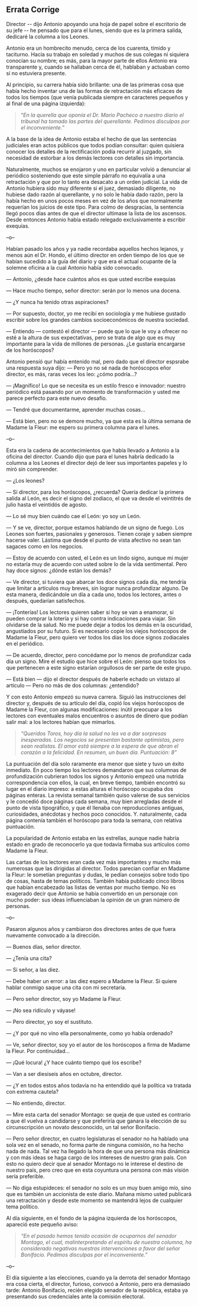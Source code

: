 ## Errata Corrige

Director -- dijo Antonio apoyando una hoja de papel sobre el escritorio de su jefe -- he pensado que para el lunes, siendo que es la primera salida, dedicaré la columna a los Leones.

Antonio era un hombrecito menudo, cerca de los cuarenta, tímido y taciturno. Hacía su trabajo en soledad y muchos de sus colegas ni siquiera conocían su nombre; es más, para la mayor parte de ellos Antonio era transparente y, cuando se hallaban cerca de él, hablaban y actuaban como si no estuviera presente.

Al principio, su carrera había sido brillante: una de las primeras cosa que había hecho inventar una de las formas de retractación más eficaces de todos los tiempos (que venía publicada siempre en caracteres pequeños y al final de una página izquierda):

>“*En la querella que oponía el Dr. Mario Pacheco a nuestro diario el tribunal ha tomado las partes del querellante. Pedimos disculpas por el inconveniente.*”

A la base de la idea de Antonio estaba el hecho de que las sentencias judiciales eran actos públicos que todos podían consultar: quien quisiera conocer los detalles de la rectificación podía recurrir al juzgado, sin necesidad de estorbar a los demás lectores con detalles sin importancia.

Naturalmente, muchos se enojaron y uno en particular volvió a denunciar al periódico sosteniendo que este simple párrafo no equivalía a una retractación y que por lo tanto era desacato a un orden judicial. La vida de Antonio hubiera sido muy diferente si el juez, demasiado diligente, no hubiese dado razón al querellante, y no solo le había dado razón, pero la había hecho en unos pocos meses en vez de los años que normalmente requerían los juicios de este tipo. Para colmo de desgracias, la sentencia llegó pocos días antes de que el director ultimase la lista de los ascensos. Desde entonces Antonio había estado relegado exclusivamente a escribir exequias. 

–o– 

Habían pasado los años y ya nadie recordaba aquellos hechos lejanos, y menos aún el Dr. Hondo, el último director en orden tiempo de los que se habían sucedido a la guía del diario y que era el actual ocupante de la solemne oficina a la cual Antonio había sido convocado. 

— Antonio, ¿desde hace cuántos años es que usted escribe exequias 

— Hace mucho tiempo, señor director: serán por lo menos una docena. 

— ¿Y nunca ha tenido otras aspiraciones? 

— Por supuesto, doctor, yo me recibí en sociología y me hubiese gustado escribir sobre los grandes cambios socioeconómicos de nuestra sociedad. 

— Entiendo — contestó el director — puede que lo que le voy a ofrecer no esté a la altura de sus expectativas, pero se trata de algo que es muy importante para la vida de millones de personas. ¿Le gustaría encargarse de los horóscopos? 

Antonio pensíó qur había entenido mal, pero dado que el director espsrabe una respuesta suya dijo: — Pero yo no sé nada de horóscopos eñor director, es más, raras veces los leo: ¿cómo podría…? 

— ¡Magnífico! Lo que se necesita es un estilo fresco e innovador: nuestro periódico está pasando por un momento de transformación y usted me parece perfecto para este nuevo desafío. 

— Tendré que documentarme, aprender muchas cosas… 

— Está bien, pero no se demore mucho, ya que esta es la última semana de Madame la Fleur: me espero su primera columna para el lunes. 

–o– 

Esta era la cadena de acontecimientos que había llevado a Antonio a la oficina del director. Cuando dijo que para el lunes habría dedicado la columna a los Leones el director dejó de leer sus importantes papeles y lo miró sin comprender. 

— ¿Los leones? 

— Sí director, para los horóscopos, ¿recuerda? Quería dedicar la primera salida al León, es decir el signo del zodiaco, el que va desde el veintitrés de julio hasta el veintidós de agosto. 

— Lo sé muy bien cuándo cae el León: yo soy un León. 

— Y se ve, director, porque estamos hablando de un signo de fuego. Los Leones son fuertes, pasionales y generosos. Tienen coraje y saben siempre hacerse valer. Lástima que desde el punto de vista afectivo no sean tan sagaces como en los negocios. 

— Estoy de acuerdo con usted, el León es un lindo signo, aunque mi mujer no estaría muy de acuerdo con usted sobre lo de la vida sentimental. Pero hay doce signos: ¿dónde están los demás? 

— Ve director, si tuviera que abarcar los doce signos cada día, me tendría que limitar a artículos muy breves, sin lograr nunca profundizar alguno. De esta manera, dedicándole un día a cada uno, todos los lectores, antes o después, quedarían satisfechos. 

— ¡Tonterías! Los lectores quieren saber si hoy se van a enamorar, si pueden comprar la lotería y si hay contra indicaciones para viajar. Sin olvidarse de la salud. No me puede dejar a todos los demás en la oscuridad, angustiados por su futuro. Si es necesario copie los viejos horóscopos de Madame la Fleur, pero quiero ver todos los días los doce signos zodiacales en el periódico. 

— De acuerdo, director, pero concédame por lo menos de profundizar cada día un signo. Mire el estudio que hice sobre el León: pienso que todos los que pertenecen a este signo estarían orgullosos de ser parte de este grupo. 

— Está bien — dijo el director después de haberle echado un vistazo al artículo — Pero no más de dos columnas: ¿entendido? 

Y con esto Antonio empezó su nueva carrera. Siguió las instrucciones del director y, después de su artículo del día, copió los viejos horóscopos de Madame la Fleur, con algunas modificaciones: inútil preocupar a los lectores con eventuales malos encuentros o asuntos de dinero que podían salir mal: a los lectores habían que mimarlos. 

><i>“Queridos Toros, hoy día la salud no les va a dar sorpresas inesperadas. Los negocios se presentan bastante optimistas, pero sean realistas. El amor está siempre a la espera de que abran el corazón a la felicidad. En resumen, un buen día. Puntuación: 8”</i>

La puntuación del día solo raramente era menor que siete y tuvo un éxito inmediato. En poco tiempo los lectores demandaron que sus columnas de profundización cubrieran todos los signos y Antonio empezó una nutrida correspondencia con ellos, la cual, en breve tiempo, también encontró su lugar en el diario impreso: a estas alturas el horóscopo ocupaba dos páginas enteras. La revista semanal también quiso valerse de sus servicios y le concedió doce páginas cada semana, muy bien arregladas desde el punto de vista tipográfico, y que él llenaba con reproducciones antiguas, curiosidades, anécdotas y hechos poco conocidos. Y. naturalmente, cada página contenía también el horóscopo para toda la semana, con relativa puntuación. 

La popularidad de Antonio estaba en las estrellas, aunque nadie habría estado en grado de reconocerlo ya que todavía firmaba sus artículos como Madame la Fleur. 

Las cartas de los lectores eran cada vez más importantes y mucho más numerosas que las dirigidas al director. Todos parecían confiar en Madame la Fleur: le sometían preguntas y dudas, le pedían consejos sobre todo tipo de cosas, hasta de temas políticos. También había publicado cinco libros que habían encabezado las listas de ventas por mucho tiempo. No es exagerado decir que Antonio se había convertido en un personaje con mucho poder: sus ideas influenciaban la opinión de un gran número de personas. 

–o– 

Pasaron algunos años y cambiaron dos directores antes de que fuera nuevamente convocado a la dirección. 

— Buenos días, señor director. 

— ¿Tenía una cita? 

— Si señor, a las diez. 

— Debe haber un error: a las diez espero a Madame la Fleur. Si quiere hablar conmigo saque una cita con mi secretaria. 

— Pero señor director, soy yo Madame la Fleur. 

— ¡No sea ridículo y váyase! 

— Pero director, yo soy el sustituto. 

— ¿Y por qué no vino ella personalmente, como yo había ordenado? 

— Ve, señor director, soy yo el autor de los horóscopos a firma de Madame la Fleur. Por continuidad… 

— ¡Qué locura! ¿Y hace cuánto tiempo qué los escribe? 

— Van a ser diesiseis años en octubre, director. 

— ¿Y en todos estos años todavía no ha entendido qué la política va tratada con extrema cautela? 

— No entiendo, director. 

— Mire esta carta del senador Montago: se queja de que usted es contrario a que él vuelva a candidarse y que preferiría que ganara la elección de su circunscripción un novato desconocido, un tal señor Bonifacio. 

— Pero señor director, en cuatro legislaturas el senador no ha hablado una sola vez en el senado, no forma parte de ninguna comisión, no ha hecho nada de nada. Tal vez ha llegado la hora de que una persona más dinámica y con más ideas se haga cargo de los intereses de nuestro gran país. Con esto no quiero decir que al senador Montago no le interese el destino de nuestro país, pero creo que en esta coyuntura una persona con más visión sería preferible. 

— No diga estupideces: el senador no solo es un muy buen amigo mío, sino que es también un accionista de este diario. Mañana mismo usted publicará una retractación y desde este momento se mantendrá lejos de cualquier tema político. 

Al día siguiente, en el fondo de la página izquierda de los horóscopos, apareció este pequeño aviso:  

><i>“En el pasado hemos tenido ocasión de ocuparnos del senador Montago, el cual, malinterpretando el espíritu de nuestra columna, ha considerado negativas nuestras intervenciones a favor del señor Bonifacio. Pedimos disculpas por el inconveniente.”</i>

 

–o– 

El día siguiente a las elecciones, cuando ya la derrota del senador Montago era cosa cierta, el director, furioso, convocó a Antonio, pero era demasiado tarde: Antonio Bonifacio, recién elegido senador de la república, estaba ya presentando sus credenciales ante la comisión electoral. 
